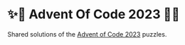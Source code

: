 # ✨🎄 Advent Of Code 2023 🎄✨
Shared solutions of the [Advent of Code 2023](https://adventofcode.com/2023) puzzles.
